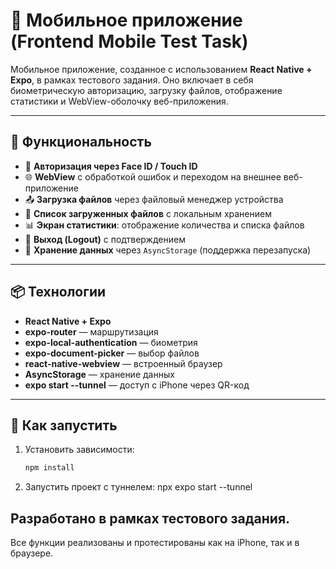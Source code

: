 # 📱 Мобильное приложение (Frontend Mobile Test Task)

Мобильное приложение, созданное с использованием **React Native + Expo**, в рамках тестового задания. Оно включает в себя биометрическую авторизацию, загрузку файлов, отображение статистики и WebView-оболочку веб-приложения.

---

## 🚀 Функциональность

- 🔐 **Авторизация через Face ID / Touch ID**
- 🌐 **WebView** с обработкой ошибок и переходом на внешнее веб-приложение
- 📤 **Загрузка файлов** через файловый менеджер устройства
- 📂 **Список загруженных файлов** с локальным хранением
- 📊 **Экран статистики**: отображение количества и списка файлов
- 🔁 **Выход (Logout)** с подтверждением
- 💾 **Хранение данных** через `AsyncStorage` (поддержка перезапуска)

---

## 📦 Технологии

- **React Native + Expo**
- **expo-router** — маршрутизация
- **expo-local-authentication** — биометрия
- **expo-document-picker** — выбор файлов
- **react-native-webview** — встроенный браузер
- **AsyncStorage** — хранение данных
- **expo start --tunnel** — доступ с iPhone через QR-код

---

## 📱 Как запустить

1. Установить зависимости:

   ```bash
   npm install
   ```

2. Запустить проект с туннелем: npx expo start --tunnel

## Разработано в рамках тестового задания.

Все функции реализованы и протестированы как на iPhone, так и в браузере.
